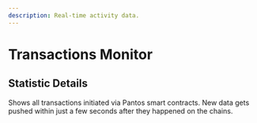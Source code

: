 ```yaml
---
description: Real-time activity data.
---
```


# Transactions Monitor

## Statistic Details

Shows all transactions initiated via Pantos smart contracts. New data gets pushed within just a few seconds after they happened on the chains.
